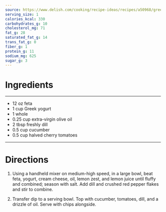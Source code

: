 ```yaml
---
source: https://www.delish.com/cooking/recipe-ideas/recipes/a50968/greek-feta-dip-recipe/
serving_size: 1
calories_kcal: 330
carbohydrates_g: 10
cholesterol_mg: 71
fat_g: 28
saturated_fat_g: 14
trans_fat_g: 0
fiber_g: 1
protein_g: 11
sodium_mg: 625
sugar_g: 3
---
```

# Ingredients
---
- 12 oz feta
- 1 cup Greek yogurt
- 1 whole 
- 0.25 cup extra-virgin olive oil
- 2 tbsp freshly  dill
- 0.5 cup cucumber
- 0.5 cup halved cherry tomatoes
---

# Directions
1. Using a handheld mixer on medium-high speed, in a large bowl, beat feta, yogurt, cream cheese, oil, lemon zest, and lemon juice until fluffy and combined; season with salt. Add dill and crushed red pepper flakes and stir to combine.

2. Transfer dip to a serving bowl. Top with cucumber, tomatoes, dill, and a drizzle of oil. Serve with chips alongside.

